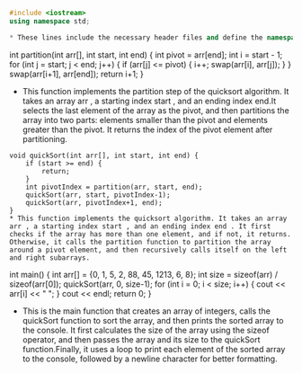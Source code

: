 ```cpp
#include <iostream>
using namespace std;

* These lines include the necessary header files and define the namespace to be used in the code.
```
int partition(int arr[], int start, int end) {
    int pivot = arr[end];
    int i = start - 1;
    for (int j = start; j < end; j++) {
        if (arr[j] <= pivot) {
            i++;
            swap(arr[i], arr[j]);
        }
    }
    swap(arr[i+1], arr[end]);
    return i+1;
}

* This function implements the partition step of the quicksort algorithm. It takes an array arr , a starting index start , and an ending index end.It selects the last element of the array as the pivot, and then partitions the array into two parts: elements smaller than the pivot and elements greater than the pivot. It returns the index of the pivot element after partitioning.

```
void quickSort(int arr[], int start, int end) {
    if (start >= end) {
        return;
    }
    int pivotIndex = partition(arr, start, end);
    quickSort(arr, start, pivotIndex-1);
    quickSort(arr, pivotIndex+1, end);
}
* This function implements the quicksort algorithm. It takes an array arr , a starting index start , and an ending index end . It first checks if the array has more than one element, and if not, it returns. Otherwise, it calls the partition function to partition the array around a pivot element, and then recursively calls itself on the left and right subarrays.
```
int main() {
    int arr[] = {0, 1, 5, 2, 88, 45, 1213, 6, 8};
    int size = sizeof(arr) / sizeof(arr[0]);
    quickSort(arr, 0, size-1);
    for (int i = 0; i < size; i++) {
        cout << arr[i] << " ";
    }
    cout << endl;
    return 0;
}
* This is the main function that creates an array of integers, calls the quickSort  function to sort the array, and then prints the sorted array to the  console. It first calculates the size of the array using the sizeof  operator, and then passes the array and its size to the quickSort  function.Finally, it uses a loop to print each element of the sorted array to the console, followed by a newline character for better formatting.